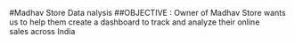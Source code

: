 #Madhav Store Data nalysis
##OBJECTIVE :
 Owner of Madhav Store wants us to help them create a dashboard to track and analyze their online sales across India

